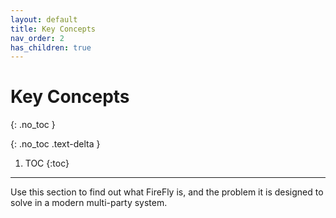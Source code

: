 ```yaml
---
layout: default
title: Key Concepts
nav_order: 2
has_children: true
---
```


# Key Concepts
{: .no_toc }

{: .no_toc .text-delta }

1. TOC
{:toc}

---

Use this section to find out what FireFly is, and the problem it is designed to solve in a modern multi-party system.

